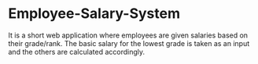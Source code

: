 # Employee-Salary-System
It is a short web application where employees are given salaries based on their grade/rank. The basic salary for the lowest grade is taken as an input and the others are calculated accordingly.
